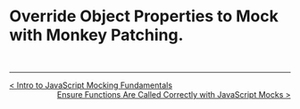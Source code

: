 # Override Object Properties to Mock with Monkey Patching.

<br />

----
<div>
  <div style="float: left">
    <a href="https://github.com/DevJoseManuel/js-tutorials/blob/master/testing/ch03/03_01.md">
      < Intro to JavaScript Mocking Fundamentals
    </a>
  </div>
  <div style="float: right">
    <a href="https://github.com/DevJoseManuel/js-tutorials/blob/master/testing/ch03/03_03.md">
      Ensure Functions Are Called Correctly with JavaScript Mocks >
    </a>
  </div>
</div>